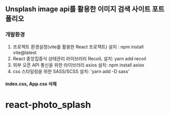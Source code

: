 ## Unsplash image api를 활용한 이미지 검색 사이트 포트폴리오

### 개발환경

1. 프로젝트 환경설정(vite를 활용한 React 프로젝트) 설치 : npm install vite@latest
2. React 중앙집중식 상태관리 라이브러리 RecoiL 설치: yarn add recoil
3. 외부 오픈 API 통신을 위한 라이브러리 axios 설치: npm install axiox
4. css 스타일링을 위한 SASS/SCSS 설치: 'yarn add -D sass'

#### index.css, App.css 삭제
# react-photo_splash
